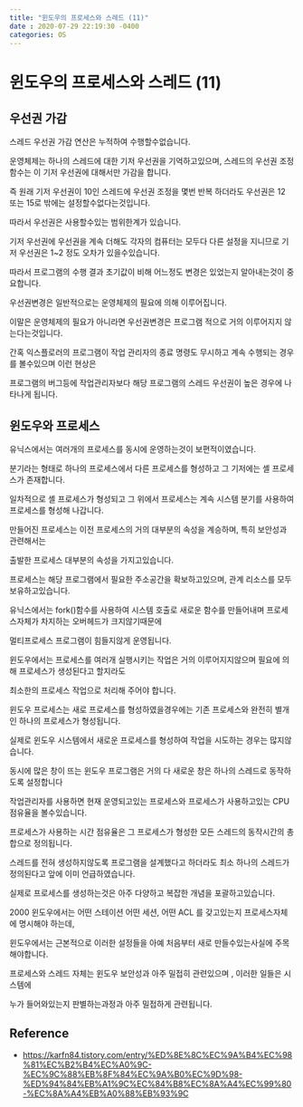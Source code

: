 ```yaml
---
title: "윈도우의 프로세스와 스레드 (11)"
date : 2020-07-29 22:19:30 -0400
categories: OS
---
```


# 윈도우의 프로세스와 스레드 (11)

## 우선권 가감

스레드 우선권 가감 연산은 누적하여 수행할수없습니다.

운영체제는 하나의 스레드에 대한 기저 우선권을 기억하고있으며, 스레드의 우선권 조정 함수는 이 기저 우선권에 대해서만 가감을 합니다.

즉 원래 기저 우선권이 10인 스레드에 우선권 조정을 몇번 반복 하더라도 우선권은 12 또는 15로 밖에는 설정할수없다는것입니다.

따라서 우선권은 사용할수있는 범위한계가 있습니다.

기저 우선권에 우선권을 계속 더해도 각자의 컴퓨터는 모두다 다른 설정을 지니므로 기저 우선권은 1~2 정도 오차가 있을수있습니다.

따라서 프로그램의 수행 결과 초기값이 비해 어느정도 변경은 있었는지 알아내는것이 중요합니다.

우선권변경은 일반적으로는 운영체제의 필요에 의해 이루어집니다.

이말은 운영체제의 필요가 아니라면 우선권변경은 프로그램 적으로 거의 이루어지지 않는다는것입니다.

간혹 익스플로러의 프로그램이 작업 관리자의 종료 명령도 무시하고 계속 수행되는 경우를 볼수있으며 이런 현상은

프로그램의 버그등에 작업관리자보다 해당 프로그램의 스레드 우선권이 높은 경우에 나타나게 됩니다.

## 윈도우와 프로세스

유닉스에서는 여러개의 프로세스를 동시에 운영하는것이 보편적이였습니다.

분기라는 형태로 하나의 프로세스에서 다른 프로세스를 형성하고 그 기저에는 셸 프로세스가 존재합니다.

일차적으로 셸 프로세스가 형성되고 그 위에서 프로세스는 계속 시스템 분기를 사용하여 프로세스를 형성해 나갑니다.

만들어진 프로세스는 이전 프로세스의 거의 대부분의 속성을 계승하며, 특히 보안성과 관련해서는

출발한 프로세스 대부분의 속성을 가지고있습니다.

프로세스는 해당 프로그램에서 필요한 주소공간을 확보하고있으며, 관계 리소스를 모두 보유하고있습니다.

유닉스에서는 fork()함수를 사용하여 시스템 호출로 새로운 함수를 만들어내며 프로세스자체가 차지하는 오버헤드가 크지않기때문에

멀티프로세스 프로그램이 힘들지않게 운영됩니다.

윈도우에서는 프로세스를 여러개 실행시키는 작업은 거의 이루어지지않으며 필요에 의해 프로세스가 생성된다고 할지라도

최소한의 프로세스 작업으로 처리해 주어야 합니다.

윈도우 프로세스는 새로 프로세스를 형성하였을경우에는 기존 프로세스와 완전히 별개인 하나의 프로세스가 형성됩니다.

실제로 윈도우 시스템에서 새로운 프로세스를 형성하여 작업을 시도하는 경우는 많지않습니다.

동시에 많은 창이 뜨는 윈도우 프로그램은 거의 다 새로운 창은 하나의 스레드로 동작하도록 설정합니다

작업관리자를 사용하면 현재 운영되고있는 프로세스와 프로세스가 사용하고있는 CPU 점유율을 볼수있습니다.

프로세스가 사용하는 시간 점유율은 그 프로세스가 형성한 모든 스레드의 동작시간의 총합으로 정의됩니다.

스레드를 전혀 생성하지않도록 프로그램을 설계했다고 하더라도 최소 하나의 스레드가 정의된다고 앞에 이미 언급하였습니다.

실제로 프로세스를 생성하는것은 아주 다양하고 복잡한 개념을 포괄하고있습니다.

2000 윈도우에서는 어떤 스테이션 어떤 세션, 어떤 ACL 를 갖고있는지 프로세스자체에 명시해야 하는데,

윈도우에서는 근본적으로 이러한 설정들을 아예 처음부터 새로 만들수있는사실에 주목해야합니다.

프로세스와 스레드 자체는 윈도우 보안성과 아주 밀접히 관련있으며 , 이러한 일들은 시스템에

누가 들어와있는지 판별하는과정과 아주 밀접하게 관련됩니다.


## Reference

- https://karfn84.tistory.com/entry/%ED%8E%8C%EC%9A%B4%EC%98%81%EC%B2%B4%EC%A0%9C-%EC%9C%88%EB%8F%84%EC%9A%B0%EC%9D%98-%ED%94%84%EB%A1%9C%EC%84%B8%EC%8A%A4%EC%99%80-%EC%8A%A4%EB%A0%88%EB%93%9C
